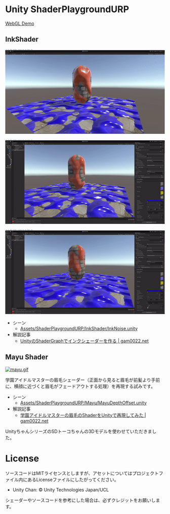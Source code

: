 # Unity ShaderPlaygroundURP

[WebGL Demo](https://gam0022.net/ShaderPlaygroundURP/)

## InkShader

[![ink-shader.gif](imgs/ink-shader.gif)](imgs/ink-shader.gif)

[![ink-shader-color.gif](imgs/ink-shader-color.gif)](imgs/ink-shader-color.gif)

[![ink-shader-threshold.gif](imgs/ink-shader-threshold.gif)](imgs/ink-shader-threshold.gif)

- シーン
    - [Assets/ShaderPlaygroundURP/InkShader/InkNoise.unity](https://github.com/gam0022/ShaderPlaygroundURP/blob/main/Assets/ShaderPlaygroundURP/InkShader/InkNoise.unity)
- 解説記事
    - [UnityのShaderGraphでインクシェーダーを作る | gam0022.net](https://gam0022.net/blog/2022/12/25/unity-ink-shader/)

## Mayu Shader

[![mayu.gif](imgs/mayu.gif)](imgs/mayu.gif)

学園アイドルマスターの眉毛シェーダー（正面から見ると眉毛が前髪より手前に、横顔に近づくと眉毛がフェードアウトする処理）を再現する試みです。

- シーン
    - [Assets/ShaderPlaygroundURP/Mayu/MayuDepthOffset.unity](https://github.com/gam0022/ShaderPlaygroundURP/blob/main/Assets/ShaderPlaygroundURP/Mayu/MayuDepthOffset.unity)
- 解説記事
    - [学園アイドルマスターの眉毛のShaderをUnityで再現してみた | gam0022.net](https://gam0022.net/blog/2024/05/29/gakumasu-mayuge-shader/)

UnityちゃんシリーズのSDトーコちゃんの3Dモデルを使わせていただきました。

# License

ソースコードはMITライセンスとしますが、アセットについてはプロジェクトファイル内にあるLicenseファイルにしたがってください。

- Unity Chan: © Unity Technologies Japan/UCL

シェーダーやソースコードを参考にした場合は、必ずクレジットをお願いします。